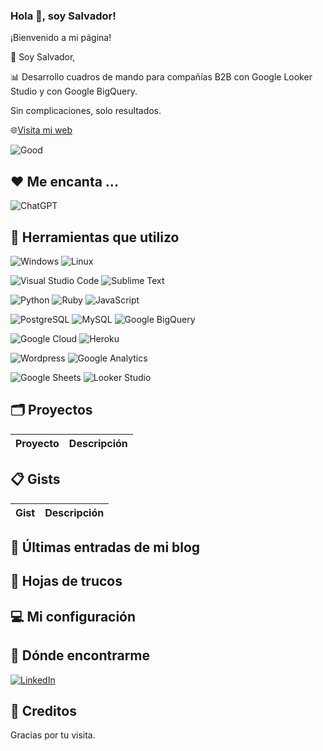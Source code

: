 ### Hola 👋, soy Salvador!

¡Bienvenido a mi página!

👋 Soy Salvador,

📊 Desarrollo cuadros de mando para compañías B2B con Google Looker Studio y con Google BigQuery.

Sin complicaciones, solo resultados. 

🌐[Visita mi web](https://salvadorgascon.me/) 

![Good](https://media.tenor.com/kSiC-0wGr4kAAAAd/monkey-technology.gif)

## ❤️ Me encanta ...

![ChatGPT](https://img.shields.io/badge/chatGPT-74aa9c?style=for-the-badge&logo=openai&logoColor=white)

 ## 🚀 Herramientas que utilizo

![Windows](https://img.shields.io/badge/Windows-0078D6?style=for-the-badge&logo=windows&logoColor=white)
![Linux](https://img.shields.io/badge/Linux-FCC624?style=for-the-badge&logo=linux&logoColor=black)

![Visual Studio Code](https://img.shields.io/badge/Visual%20Studio%20Code-0078d7.svg?style=for-the-badge&logo=visual-studio-code&logoColor=white)
![Sublime Text](https://img.shields.io/badge/sublime_text-%23575757.svg?style=for-the-badge&logo=sublime-text&logoColor=important)

![Python](https://img.shields.io/badge/python-3670A0?style=for-the-badge&logo=python&logoColor=ffdd54)
![Ruby](https://img.shields.io/badge/ruby-%23CC342D.svg?style=for-the-badge&logo=ruby&logoColor=white)
![JavaScript](https://img.shields.io/badge/javascript-%23323330.svg?style=for-the-badge&logo=javascript&logoColor=%23F7DF1E)

![PostgreSQL](https://img.shields.io/badge/postgres-%23316192.svg?style=for-the-badge&logo=postgresql&logoColor=white)
![MySQL](https://img.shields.io/badge/MySQL-005C84?style=for-the-badge&logo=mysql&logoColor=white)
![Google BigQuery](https://img.shields.io/badge/Google_BigQuery-4285F4?style=for-the-badge&logo=google-bigquery&logoColor=white)

![Google Cloud](https://img.shields.io/badge/GoogleCloud-%234285F4.svg?style=for-the-badge&logo=google-cloud&logoColor=white)
![Heroku](https://img.shields.io/badge/heroku-%23430098.svg?style=for-the-badge&logo=heroku&logoColor=white)

![Wordpress](https://img.shields.io/badge/Wordpress-21759B?style=for-the-badge&logo=wordpress&logoColor=white)
![Google Analytics](https://img.shields.io/badge/Google%20Analytics-E37400?style=for-the-badge&logo=google%20analytics&logoColor=white)

![Google Sheets](https://img.shields.io/badge/Google%20Sheets-34A853?style=for-the-badge&logo=google-sheets&logoColor=white)
![Looker Studio](https://img.shields.io/badge/Looker_Studio-F4B400?style=for-the-badge&logo=google-data-studio&logoColor=white)

## 🗂 Proyectos

| Proyecto          | Descripción                                                              |
| ----------------- | ------------------------------------------------------------------------ |

## 📋 Gists

| Gist | Descripción |
| ---- | ----------- |

## 📰 Últimas entradas de mi blog

## 🔔 Hojas de trucos

## 💻 Mi configuración

## 📢 Dónde encontrarme

[![LinkedIn](https://img.shields.io/badge/linkedin-%230077B5.svg?style=for-the-badge&logo=linkedin&logoColor=white)](https://www.linkedin.com/in/salvadorgascon/)

## 🙏 Creditos

Gracias por tu visita.

<!--
**salvadorgascon/salvadorgascon** is a ✨ _special_ ✨ repository because its `README.md` (this file) appears on your GitHub profile.

Here are some ideas to get you started:

- 🔭 I’m currently working on ...
- 🌱 I’m currently learning ...
- 👯 I’m looking to collaborate on ...
- 🤔 I’m looking for help with ...
- 💬 Ask me about ...
- 📫 How to reach me: ...
- 😄 Pronouns: ...
- ⚡ Fun fact: ...
-->
